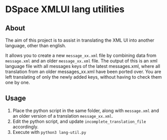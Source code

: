 # DSpace XMLUI lang utilities
## About
The aim of this project is to assist in translating the XML UI into 
another language, other than english.

It allows you to create a new `message_xx.xml` file by combining data
from `message.xml` and an older `message_xx.xml` file.
The output of this is an xml language file with all messages keys of
the latest messages.xml, where all translation from an older 
messages_xx.xml have been ported over. You are left translating of only
 the newly added keys, without having to check them one by one.


## Usage
1. Place the python script in the same folder, along with `message.xml`
and an older version of a translation `message_xx.xml`.
2. Edit the python script, and update `incomplete_translation_file`
 accordingly.
3. Execute with `python3 lang-util.py`
